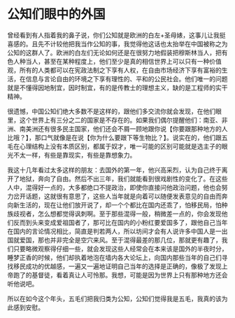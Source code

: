 # 公知们眼中的外国

曾经看到有人指着我的鼻子说，你们公知就是欧洲的白左+圣母婊，这事儿让我挺喜感的。且先不计较他把我当作公知的事，我觉得他这话也太抬举在中国被称之为公知的这群人了。欧洲的白左们无论如何还是在很努力地假装把穆斯林当人，把有色人种当人，甚至在某种程度上，他们至少是真的相信世界上可以只有一种价值观，所有的人类都可以在宪政法制之下享有人权，在自由市场经济下享有富裕的生活，在信息与言论自由的环境之下享有理性的、平和的公民社会。他们唯一的问题就是不懂得因地制宜，因时制宜，有的是传教士的理想主义，缺的是工程师的实干精神。

很遗憾，中国公知们绝大多数不是这样的，跟他们多交流你就会发现，在他们眼里，这个世界上有三分之二的国家是不存在的。如果我们偶尔提醒他们：南亚、非洲、南美洲还有很多民主国家，他们还会不屑一顾地跟你说【你要跟那种地方的人比哦？】，那口气就像是在说【你为什么要跟下等生物比？】。说实在的，他们跟五毛在心理结构上没有本质区别，都属于奴才，唯一可能的区别可能就是选主子的眼光不太一样，有些是靠现实，有些是靠想象力。

我这十几年看过太多这样的朋友：去国外的第一年，他兴高采烈，认为自己终于离开了地狱，奔向了自由。然后不出三年，我们就能看到很戏剧性的变化了。在这些人中，混得好一点的，大多都绝口不提政治，即使你直接问他政治问题，他也会努力岔开话题，这就很有意思了，这些人当年就是向着可以随便发表意见的自由而奔向新生活的，现在让他们放开说了，却一个个都比在国内还乖了，怕移民局，怕种族歧视者，怎么想都觉得讽刺啊。至于那些混得一般，稍微差一点的，你会发现他们反而到头来变成爱祖国者了，那可比在国内的小粉红要爱国多了，跟他自己当年在国内的言论情况相比，简直是判若两人，所以坊间才会有人说许多中国人是一出国就爱国，那也并非完全是空穴来风。至于混得最差的那几位，那就更有趣了，我们只要略微观察得仔细一些，就会发现这些人经常会在本来该是国外的半夜时分，睡梦正香的时候，他们却执着地泡在墙内各大论坛上，向国内那些当年的自己们寻找移民成功的优越感，一遍又一遍地证明自己当年的选择是正确的，像极了发现上帝跑了的基督徒，看着真让人可怜那。我想，可能是因为世界上只有那种地方还会听他说吧。

所以在如今这个年头，五毛们把我归类为公知，公知们觉得我是五毛，我真的该为此感到安慰。
